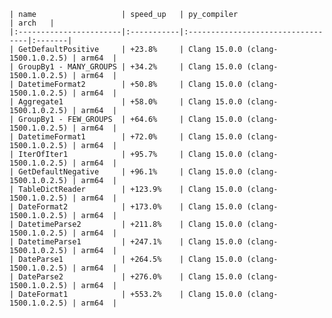     | name                   | speed_up   | py_compiler                       | arch   |
    |:-----------------------|:-----------|:----------------------------------|:-------|
    | GetDefaultPositive     | +23.8%     | Clang 15.0.0 (clang-1500.1.0.2.5) | arm64  |
    | GroupBy1 - MANY_GROUPS | +34.2%     | Clang 15.0.0 (clang-1500.1.0.2.5) | arm64  |
    | DatetimeFormat2        | +50.8%     | Clang 15.0.0 (clang-1500.1.0.2.5) | arm64  |
    | Aggregate1             | +58.0%     | Clang 15.0.0 (clang-1500.1.0.2.5) | arm64  |
    | GroupBy1 - FEW_GROUPS  | +64.6%     | Clang 15.0.0 (clang-1500.1.0.2.5) | arm64  |
    | DatetimeFormat1        | +72.0%     | Clang 15.0.0 (clang-1500.1.0.2.5) | arm64  |
    | IterOfIter1            | +95.7%     | Clang 15.0.0 (clang-1500.1.0.2.5) | arm64  |
    | GetDefaultNegative     | +96.1%     | Clang 15.0.0 (clang-1500.1.0.2.5) | arm64  |
    | TableDictReader        | +123.9%    | Clang 15.0.0 (clang-1500.1.0.2.5) | arm64  |
    | DateFormat2            | +173.0%    | Clang 15.0.0 (clang-1500.1.0.2.5) | arm64  |
    | DatetimeParse2         | +211.8%    | Clang 15.0.0 (clang-1500.1.0.2.5) | arm64  |
    | DatetimeParse1         | +247.1%    | Clang 15.0.0 (clang-1500.1.0.2.5) | arm64  |
    | DateParse1             | +264.5%    | Clang 15.0.0 (clang-1500.1.0.2.5) | arm64  |
    | DateParse2             | +276.0%    | Clang 15.0.0 (clang-1500.1.0.2.5) | arm64  |
    | DateFormat1            | +553.2%    | Clang 15.0.0 (clang-1500.1.0.2.5) | arm64  |